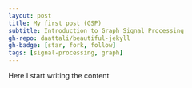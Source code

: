 ```yaml
---
layout: post
title: My first post (GSP)
subtitle: Introduction to Graph Signal Processing
gh-repo: daattali/beautiful-jekyll
gh-badge: [star, fork, follow]
tags: [signal-processing, graph]
---
```


Here I start writing the content